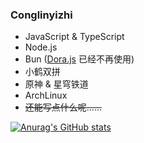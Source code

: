 ### Conglinyizhi

- JavaScript & TypeScript
- Node.js 
- Bun ([Dora.js](https://github.com/Dorajs/docs) 已经不再使用)
- 小鹤双拼
- 原神 & 星穹铁道
- ArchLinux
- ~~<span sytle="font-size: 0.6rem;">还能写点什么呢……</span>~~

[![Anurag's GitHub stats](https://github-readme-stats.vercel.app/api?username=conglinyizhi)](https://github.com/anuraghazra/github-readme-stats)
